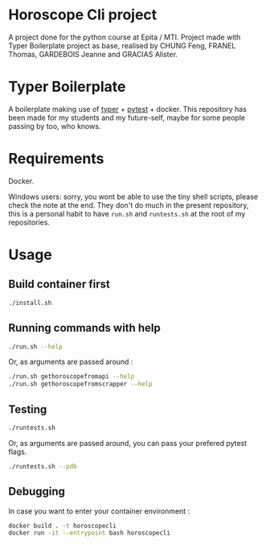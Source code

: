 # Horoscope Cli project

A project done for the python course at Epita / MTI.
Project made with Typer Boilerplate project as base, realised by CHUNG Feng, FRANEL Thomas, GARDEBOIS Jeanne and GRACIAS Alister. 

# Typer Boilerplate

A boilerplate making use of [typer](https://github.com/tiangolo/typer) + [pytest](https://github.com/pytest-dev/pytest) + docker.
This repository has been made for my students and my future-self, maybe for some people passing by too, who knows.

# Requirements

Docker.

Windows users: sorry, you wont be able to use the tiny shell scripts, please check the note at the end.
They don't do much in the present repository, this is a personal habit to have `run.sh` and `runtests.sh` at the root of my repositories.

# Usage

## Build container first

```bash
./install.sh
```

## Running commands with help

```bash
./run.sh --help
```

Or, as arguments are passed around :

```bash
./run.sh gethoroscopefromapi --help
./run.sh gethoroscopefromscrapper --help
```

## Testing

```bash
./runtests.sh
```
Or, as arguments are passed around, you can pass your prefered pytest flags.

```bash
./runtests.sh --pdb
```

## Debugging

In case you want to enter your container environment :

```bash
docker build . -t horoscopecli
docker run -it --entrypoint bash horoscopecli
```